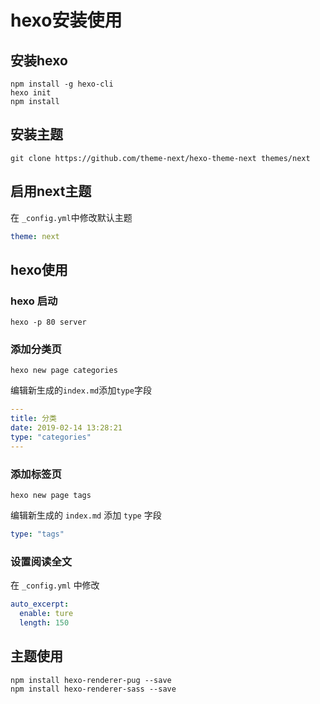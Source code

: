 # hexo安装使用

## 安装hexo

```shell
npm install -g hexo-cli
hexo init
npm install
```

## 安装主题

```shell
git clone https://github.com/theme-next/hexo-theme-next themes/next
```

## 启用next主题

在 `_config.yml`中修改默认主题

```yml
theme: next
```

## hexo使用

### hexo 启动

```
hexo -p 80 server
```



### 添加分类页

```shell
hexo new page categories
```

编辑新生成的`index.md`添加`type`字段

```yaml
---
title: 分类
date: 2019-02-14 13:28:21
type: "categories"
---
```

### 添加标签页

```shell
hexo new page tags
```

编辑新生成的 `index.md` 添加 `type` 字段

```yaml
type: "tags"
```

### 设置阅读全文

在 `_config.yml` 中修改

```yml
auto_excerpt:
  enable: ture
  length: 150
```



## 主题使用

```
npm install hexo-renderer-pug --save
npm install hexo-renderer-sass --save
```


